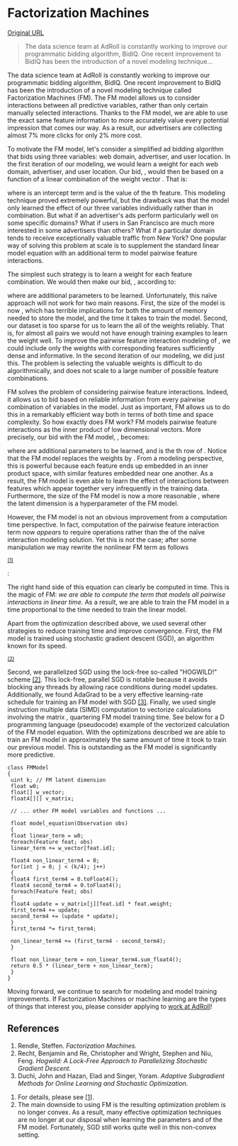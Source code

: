 # Factorization Machines

[Original URL](http://tech.adroll.com/blog/data-science/2015/08/25/factorization-machines.html)

> The data science team at AdRoll is constantly working to improve our programmatic bidding algorithm, BidIQ. One recent improvement to BidIQ has been the introduction of a novel modeling technique...

The data science team at AdRoll is constantly working to improve our programmatic bidding algorithm, BidIQ. One recent improvement to BidIQ has been the introduction of a novel modeling technique called Factorization Machines (FM). The FM model allows us to consider interactions between all predictive variables, rather than only certain manually selected interactions. Thanks to the FM model, we are able to use the exact same feature information to more accurately value every potential impression that comes our way. As a result, our advertisers are collecting almost 7% more clicks for only 2% more cost.

To motivate the FM model, let's consider a simplified ad bidding algorithm that bids using three variables: web domain, advertiser, and user location. In the first iteration of our modeling, we would learn a weight for each web domain, advertiser, and user location. Our bid, , would then be based on a function of a linear combination of the weight vector . That is:

where is an intercept term and is the value of the th feature. This modeling technique proved extremely powerful, but the drawback was that the model only learned the effect of our three variables individually rather than in combination. But what if an advertiser's ads perform particularly well on some specific domains? What if users in San Francisco are much more interested in some advertisers than others? What if a particular domain tends to receive exceptionally valuable traffic from New York? One popular way of solving this problem at scale is to supplement the standard linear model equation with an additional term to model pairwise feature interactions.

The simplest such strategy is to learn a weight for each feature combination. We would then make our bid, , according to:

where are additional parameters to be learned. Unfortunately, this naïve approach will not work for two main reasons. First, the size of the model is now , which has terrible implications for both the amount of memory needed to store the model, and the time it takes to train the model. Second, our dataset is too sparse for us to learn the all of the weights reliably. That is, for almost all pairs we would not have enough training examples to learn the weight well. To improve the pairwise feature interaction modeling of , we could include only the weights with corresponding features sufficiently dense and informative. In the second iteration of our modeling, we did just this. The problem is selecting the valuable weights is difficult to do algorithmically, and does not scale to a large number of possible feature combinations.

FM solves the problem of considering pairwise feature interactions. Indeed, it allows us to bid based on reliable information from every pairwise combination of variables in the model. Just as important, FM allows us to do this in a remarkably efficient way both in terms of both time and space complexity. So how exactly does FM work? FM models pairwise feature interactions as the inner product of low dimensional vectors. More precisely, our bid with the FM model, , becomes:

where are additional parameters to be learned, and is the th row of . Notice that the FM model replaces the weights by . From a modeling perspective, this is powerful because each feature ends up embedded in an inner product space, with similar features embedded near one another. As a result, the FM model is even able to learn the effect of interactions between features which appear together very infrequently in the training data. Furthermore, the size of the FM model is now a more reasonable , where the latent dimension is a hyperparameter of the FM model.

However, the FM model is not an obvious improvement from a computation time perspective. In fact, computation of the pairwise feature interaction term now _appears_ to require operations rather than the of the naïve interaction modeling solution. Yet this is not the case; after some manipulation we may rewrite the nonlinear FM term as follows 

<sup>
  <a href="http://tech.adroll.com/blog/data-science/2015/08/25/factorization-machines.html#footnotes">(1)</a>
</sup>

:

The right hand side of this equation can clearly be computed in time. This is the magic of FM: _we are able to compute the term that models all pairwise interactions in linear time._ As a result, we are able to train the FM model in a time proportional to the time needed to train the linear model.

Apart from the optimization described above, we used several other strategies to reduce training time and improve convergence. First, the FM model is trained using stochastic gradient descent (SGD), an algorithm known for its speed. 

<sup>
  <a href="http://tech.adroll.com/blog/data-science/2015/08/25/factorization-machines.html#footnotes">(2)</a>
</sup>

 Second, we parallelized SGD using the lock-free so-called "HOGWILD!" scheme [[2]](http://tech.adroll.com/blog/data-science/2015/08/25/factorization-machines.html#references). This lock-free, parallel SGD is notable because it avoids blocking any threads by allowing race conditions during model updates. Additionally, we found AdaGrad to be a very effective learning-rate schedule for training an FM model with SGD [[3]](http://tech.adroll.com/blog/data-science/2015/08/25/factorization-machines.html#references). Finally, we used single instruction multiple data (SIMD) computation to vectorize calculations involving the matrix , quartering FM model training time. See below for a D programming language (pseudocode) example of the vectorized calculation of the FM model equation. With the optimizations described we are able to train an FM model in approximately the same amount of time it took to train our previous model. This is outstanding as the FM model is significantly more predictive.

```
class FMModel
{
 uint k; // FM latent dimension
 float w0;
 float[] w_vector;
 float4[][] v_matrix;

 // ... other FM model variables and functions ...

 float model_equation(Observation obs)
 {
 float linear_term = w0;
 foreach(Feature feat; obs)
 linear_term += w_vector[feat.id];

 float4 non_linear_term4 = 0;
 for(int j = 0; j < (k/4); j++)
 {
 float4 first_term4 = 0.toFloat4();
 float4 second_term4 = 0.toFloat4();
 foreach(Feature feat; obs)
 {
 float4 update = v_matrix[j][feat.id] * feat.weight;
 first_term4 += update;
 second_term4 += (update * update);
 }
 first_term4 *= first_term4;

 non_linear_term4 += (first_term4 - second_term4);
 }

 float non_linear_term = non_linear_term4.sum_float4();
 return 0.5 * (linear_term + non_linear_term);
 }
}
```

Moving forward, we continue to search for modeling and model training improvements. If Factorization Machines or machine learning are the types of things that interest you, please consider applying to [work at AdRoll](https://www.adroll.com/about/careers)!

## []() References

1. Rendle, Steffen. _Factorization Machines._
2. Recht, Benjamin and Re, Christopher and Wright, Stephen and Niu, Feng. _Hogwild: A Lock-Free Approach to Parallelizing Stochastic Gradient Descent._
3. Duchi, John and Hazan, Elad and Singer, Yoram. _Adaptive Subgradient Methods for Online Learning and Stochastic Optimization._

<!--  -->

1. For details, please see [[1]](http://tech.adroll.com/blog/data-science/2015/08/25/factorization-machines.html#references).
2. The main downside to using FM is the resulting optimization problem is no longer convex. As a result, many effective optimization techniques are no longer at our disposal when learning the parameters and of the FM model. Fortunately, SGD still works quite well in this non-convex setting.

